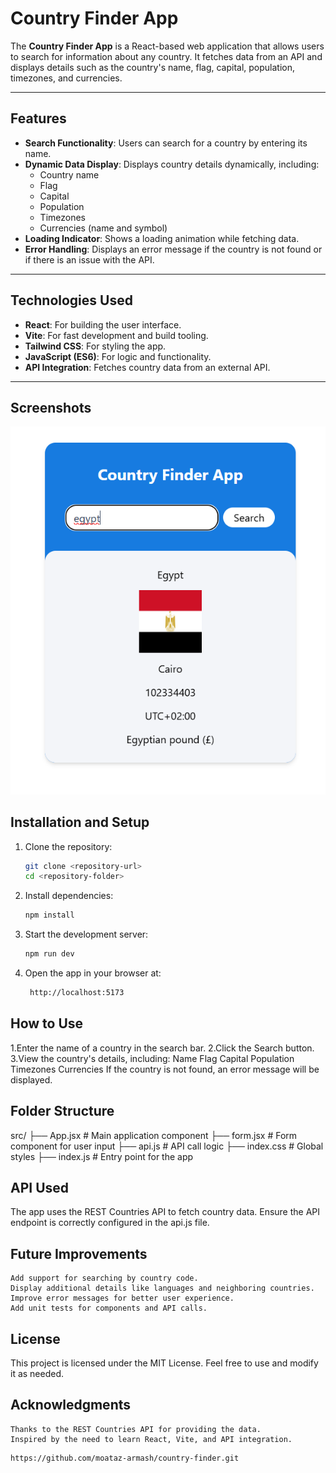 # Country Finder App

The **Country Finder App** is a React-based web application that allows users to search for information about any country. It fetches data from an API and displays details such as the country's name, flag, capital, population, timezones, and currencies.

---

## Features

- **Search Functionality**: Users can search for a country by entering its name.
- **Dynamic Data Display**: Displays country details dynamically, including:
  - Country name
  - Flag
  - Capital
  - Population
  - Timezones
  - Currencies (name and symbol)
- **Loading Indicator**: Shows a loading animation while fetching data.
- **Error Handling**: Displays an error message if the country is not found or if there is an issue with the API.

---

## Technologies Used

- **React**: For building the user interface.
- **Vite**: For fast development and build tooling.
- **Tailwind CSS**: For styling the app.
- **JavaScript (ES6)**: For logic and functionality.
- **API Integration**: Fetches country data from an external API.

---

## Screenshots

![Screenshot of Country App](src/assets/country-app.png)

## Installation and Setup

1. Clone the repository:
   ```bash
   git clone <repository-url>
   cd <repository-folder>
   ```
2. Install dependencies:
   ```bash
   npm install
   ```
3. Start the development server:
   ```bash
   npm run dev
   ```
4. Open the app in your browser at:
   ```bash
    http://localhost:5173
   ```

## How to Use

1.Enter the name of a country in the search bar.
2.Click the Search button.
3.View the country's details, including:
Name
Flag
Capital
Population
Timezones
Currencies
If the country is not found, an error message will be displayed.

## Folder Structure

src/
├── App.jsx # Main application component
├── form.jsx # Form component for user input
├── api.js # API call logic
├── index.css # Global styles
├── index.js # Entry point for the app

## API Used

The app uses the REST Countries API to fetch country data. Ensure the API endpoint is correctly configured in the api.js file.

## Future Improvements

    Add support for searching by country code.
    Display additional details like languages and neighboring countries.
    Improve error messages for better user experience.
    Add unit tests for components and API calls.

## License

This project is licensed under the MIT License. Feel free to use and modify it as needed.

## Acknowledgments

    Thanks to the REST Countries API for providing the data.
    Inspired by the need to learn React, Vite, and API integration.

```bash
https://github.com/moataz-armash/country-finder.git
```
